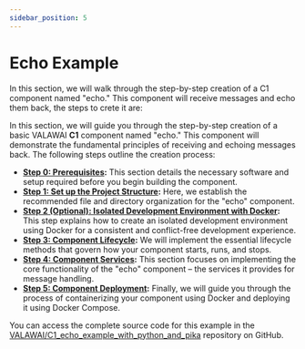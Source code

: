 ```yaml
---
sidebar_position: 5
---
```


# Echo Example

In this section, we will walk through the step-by-step creation of a C1 component named "echo." 
This component will receive messages and echo them back, the steps to crete it are:


In this section, we will guide you through the step-by-step creation of a basic VALAWAI
**C1** component named "echo." This component will demonstrate the fundamental principles
of receiving and echoing messages back. The following steps outline the creation process:

- **[Step 0: Prerequisites](/docs/tutorials/how_python_component/echo_example/step_00):** 
This section details the necessary software and setup required before you begin building the component.
- **[Step 1: Set up the Project Structure](/docs/tutorials/how_python_component/echo_example/step_01):** 
Here, we establish the recommended file and directory organization for the "echo" component.
- **[Step 2 (Optional): Isolated Development Environment with Docker](/docs/tutorials/how_python_component/echo_example/step_02):** 
This step explains how to create an isolated development environment using Docker 
for a consistent and conflict-free development experience.
- **[Step 3: Component Lifecycle](/docs/tutorials/how_python_component/echo_example/step_03):** 
We will implement the essential lifecycle methods that govern how your component starts, runs, 
and stops.
- **[Step 4: Component Services](/docs/tutorials/how_python_component/echo_example/step_04):** 
This section focuses on implementing the core functionality of the "echo" component – the services 
it provides for message handling.
- **[Step 5: Component Deployment](/docs/tutorials/how_python_component/echo_example/step_05):** 
Finally, we will guide you through the process of containerizing your component using Docker 
and deploying it using Docker Compose.

You can access the complete source code for this example in the 
[VALAWAI/C1_echo_example_with_python_and_pika](https://github.com/VALAWAI/C1_echo_example_with_python_and_pika) 
repository on GitHub.
